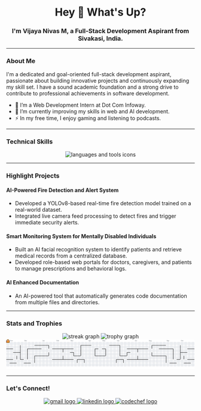 <h1 align="center">Hey 👋 What's Up?</h1>
<h3 align="center">I'm Vijaya Nivas M, a Full-Stack Development Aspirant from Sivakasi, India.</h3>

---

### About Me

I'm a dedicated and goal-oriented full-stack development aspirant, passionate about building innovative projects and continuously expanding my skill set. I have a sound academic foundation and a strong drive to contribute to professional achievements in software development.

- 🔭 I’m a Web Development Intern at Dot Com Infoway.
- 🌱 I’m currently improving my skills in web and AI development.
- ⚡ In my free time, I enjoy gaming and listening to podcasts.

---

### Technical Skills

<div align="center">
  <img src="https://skillicons.dev/icons?i=java,py,html,css,js,nodejs,react,mysql,mongodb,linux,git,ts,aws,go,graphql,nextjs,rust" height="60" alt="languages and tools icons" />
</div>

---

### Highlight Projects

#### **AI-Powered Fire Detection and Alert System**
- Developed a YOLOv8-based real-time fire detection model trained on a real-world dataset.
- Integrated live camera feed processing to detect fires and trigger immediate security alerts.

#### **Smart Monitoring System for Mentally Disabled Individuals**
- Built an AI facial recognition system to identify patients and retrieve medical records from a centralized database.
- Developed role-based web portals for doctors, caregivers, and patients to manage prescriptions and behavioral logs.

#### **AI Enhanced Documentation**
- An AI-powered tool that automatically generates code documentation from multiple files and directories.

---

### Stats and Trophies

<div align="center">
  <img src="https://streak-stats.demolab.com?user=vijayanivas-m&locale=en&mode=daily&theme=dracula&hide_border=false&border_radius=5&order=3" height="150" alt="streak graph"  />
  <img src="https://github-profile-trophy.vercel.app?username=vijayanivas-m&theme=dracula&column=-1&row=1&margin-w=8&margin-h=8&no-bg=false&no-frame=false&order=4" height="150" alt="trophy graph"  />
</div>

<div align="center">
  <picture>
    <source media="(prefers-color-scheme: dark)" srcset="https://raw.githubusercontent.com/vijayanivas-m/vijayanivas-m/output/pacman-contribution-graph.svg">
    <img alt="pacman contribution graph" src="https://raw.githubusercontent.com/vijayanivas-m/vijayanivas-m/output/pacman-contribution-graph.svg">
  </picture>
</div>

---

### Let's Connect!

<div align="center">
  <a href="mailto:vijayanivassvks@gmail.com" target="_blank">
    <img src="https://img.shields.io/static/v1?message=Gmail&logo=gmail&label=&color=D14836&logoColor=white&labelColor=&style=for-the-badge" height="25" alt="gmail logo" />
  </a>
  <a href="https://www.linkedin.com/in/vijayanivas-m" target="_blank">
    <img src="https://img.shields.io/static/v1?message=LinkedIn&logo=linkedin&label=&color=0077B5&logoColor=white&labelColor=&style=for-the-badge" height="25" alt="linkedin logo" />
  </a>
  <a href="https://www.codechef.com/users/vijayanivas" target="_blank">
    <img src="https://img.shields.io/static/v1?message=CodeChef&logo=codechef&label=&color=5B2200&logoColor=white&labelColor=&style=for-the-badge" height="25" alt="codechef logo" />
  </a>
</div>
